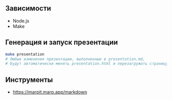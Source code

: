 ## Зависимости

* Node.js
* Make

## Генерация и запуск презентации

```sh
make presentation
# Любые изменения презентации, выполненные в presentation.md,
# будут автоматически менять presentation.html и перезагружать страницу

```

## Инструменты

* https://marpit.marp.app/markdown